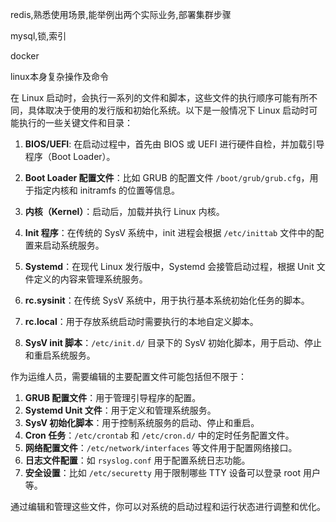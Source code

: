 redis,熟悉使用场景,能举例出两个实际业务,部署集群步骤

mysql,锁,索引

docker

linux本身复杂操作及命令


在 Linux 启动时，会执行一系列的文件和脚本，这些文件的执行顺序可能有所不同，具体取决于使用的发行版和初始化系统。以下是一般情况下 Linux 启动时可能执行的一些关键文件和目录：

1. **BIOS/UEFI**: 在启动过程中，首先由 BIOS 或 UEFI 进行硬件自检，并加载引导程序（Boot Loader）。
    
2. **Boot Loader 配置文件**：比如 GRUB 的配置文件 `/boot/grub/grub.cfg`，用于指定内核和 initramfs 的位置等信息。
    
3. **内核（Kernel）**：启动后，加载并执行 Linux 内核。
    
4. **Init 程序**：在传统的 SysV 系统中，init 进程会根据 `/etc/inittab` 文件中的配置来启动系统服务。
    
5. **Systemd**：在现代 Linux 发行版中，Systemd 会接管启动过程，根据 Unit 文件定义的内容来管理系统服务。
    
6. **rc.sysinit**：在传统 SysV 系统中，用于执行基本系统初始化任务的脚本。
    
7. **rc.local**：用于存放系统启动时需要执行的本地自定义脚本。
    
8. **SysV init 脚本**：`/etc/init.d/` 目录下的 SysV 初始化脚本，用于启动、停止和重启系统服务。
    

作为运维人员，需要编辑的主要配置文件可能包括但不限于：

1. **GRUB 配置文件**：用于管理引导程序的配置。
2. **Systemd Unit 文件**：用于定义和管理系统服务。
3. **SysV 初始化脚本**：用于控制系统服务的启动、停止和重启。
4. **Cron 任务**：`/etc/crontab` 和 `/etc/cron.d/` 中的定时任务配置文件。
5. **网络配置文件**：`/etc/network/interfaces` 等文件用于配置网络接口。
6. **日志文件配置**：如 `rsyslog.conf` 用于配置系统日志功能。
7. **安全设置**：比如 `/etc/securetty` 用于限制哪些 TTY 设备可以登录 root 用户等。

通过编辑和管理这些文件，你可以对系统的启动过程和运行状态进行调整和优化。

